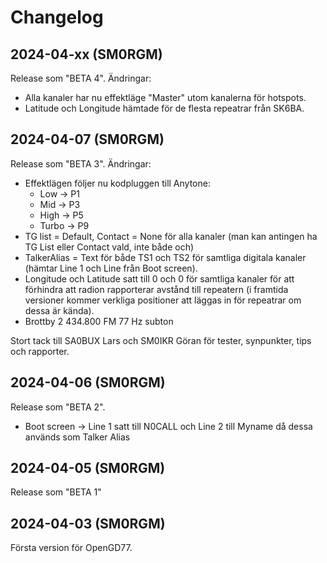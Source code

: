 # Changelog

## 2024-04-xx (SM0RGM)

Release som "BETA 4". Ändringar:

* Alla kanaler har nu effektläge "Master" utom kanalerna för hotspots.
* Latitude och Longitude hämtade för de flesta repeatrar från SK6BA.

## 2024-04-07 (SM0RGM)

Release som "BETA 3". Ändringar:

* Effektlägen följer nu kodpluggen till Anytone:
    * Low -> P1
    * Mid -> P3
    * High -> P5
    * Turbo -> P9
* TG list = Default, Contact = None för alla kanaler (man kan antingen ha TG List eller Contact vald, inte både och)
* TalkerAlias = Text för både TS1 och TS2 för samtliga digitala kanaler (hämtar Line 1 och Line från Boot screen).
* Longitude och Latitude satt till 0 och 0 för samtliga kanaler för att förhindra att radion rapporterar avstånd till repeatern (i framtida versioner kommer verkliga positioner att läggas in för repeatrar om dessa är kända).
* Brottby 2 434.800 FM 77 Hz subton

Stort tack till SA0BUX Lars och SM0IKR Göran för tester, synpunkter, tips och rapporter.

## 2024-04-06 (SM0RGM)

Release som "BETA 2".

* Boot screen -> Line 1 satt till N0CALL och Line 2 till Myname då dessa används som Talker Alias

## 2024-04-05 (SM0RGM)

Release som "BETA 1"

## 2024-04-03 (SM0RGM)

Första version för OpenGD77.

